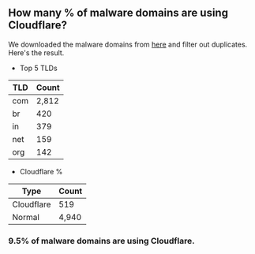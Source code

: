 ## How many % of malware domains are using Cloudflare?


We downloaded the malware domains from [here](https://urlhaus.abuse.ch) and filter out duplicates.
Here's the result.


[//]: # (start replacement)


- Top 5 TLDs

| TLD | Count |
| --- | --- |
| com | 2,812 |
| br | 420 |
| in | 379 |
| net | 159 |
| org | 142 |


- Cloudflare %

| Type | Count |
| --- | --- |
| Cloudflare | 519 |
| Normal | 4,940 |


### 9.5% of malware domains are using Cloudflare.